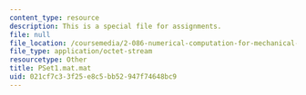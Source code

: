 ```yaml
---
content_type: resource
description: This is a special file for assignments.
file: null
file_location: /coursemedia/2-086-numerical-computation-for-mechanical-engineers-fall-2012/021cf7c33f25e8c5bb52947f74648bc9_PSet1.mat.mat
file_type: application/octet-stream
resourcetype: Other
title: PSet1.mat.mat
uid: 021cf7c3-3f25-e8c5-bb52-947f74648bc9
---
```


